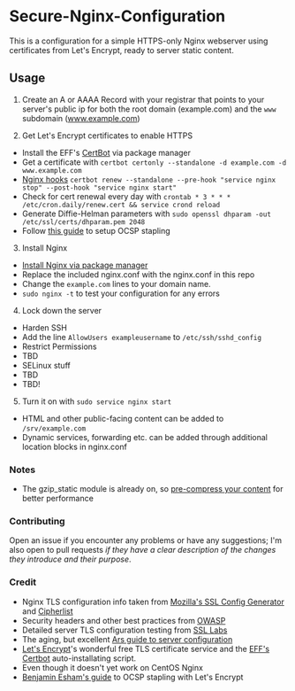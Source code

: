 # Secure-Nginx-Configuration
This is a configuration for a simple HTTPS-only Nginx webserver using certificates from Let's Encrypt, ready to server static content.

## Usage
1. Create an A or AAAA Record with your registrar that points to your server's public ip for both the root domain (example.com) and the `www` subdomain (www.example.com)

2. Get Let's Encrypt certificates to enable HTTPS
 * Install the EFF's [CertBot](https://certbot.eff.org/) via package manager
 * Get a certificate with `certbot certonly --standalone -d example.com -d www.example.com`
 * [Nginx hooks](https://certbot.eff.org/docs/using.html#renewing-certificates) `certbot renew --standalone --pre-hook "service nginx stop" --post-hook "service nginx start"`
 * Check for cert renewal every day with `crontab * 3 * * * /etc/cron.daily/renew.cert && service crond reload`
 * Generate Diffie-Helman parameters with `sudo openssl dhparam -out /etc/ssl/certs/dhparam.pem 2048`
 * Follow [this guide](https://esham.io/2016/01/ocsp-stapling) to setup OCSP stapling

3. Install Nginx
 * [Install Nginx via package manager](https://www.nginx.com/resources/admin-guide/installing-nginx-open-source/#prebuilt)
 * Replace the included nginx.conf with the nginx.conf in this repo
 * Change the `example.com` lines to your domain name.
 * `sudo nginx -t` to test your configuration for any errors

4. Lock down the server
 * Harden SSH
  * Add the line `AllowUsers exampleusername` to `/etc/ssh/sshd_config`
 * Restrict Permissions
  * TBD
 * SELinux stuff
  * TBD
 * TBD!

5. Turn it on with `sudo service nginx start`
 * HTML and other public-facing content can be added to `/srv/example.com`
 * Dynamic services, forwarding etc. can be added through additional location blocks in nginx.conf

### Notes
 * The gzip_static module is already on, so [pre-compress your content](http://www.cambus.net/serving-precompressed-content-with-nginx-and-zopfli/) for better performance

### Contributing
Open an issue if you encounter any problems or have any suggestions; I'm also open to pull requests *if they have a clear description of the changes they introduce and their purpose*.

### Credit
* Nginx TLS configuration info taken from [Mozilla's SSL Config Generator](https://mozilla.github.io/server-side-tls/ssl-config-generator/) and [Cipherlist](https://cipherli.st/)
* Security headers and other best practices from [OWASP](https://www.owasp.org/) 
* Detailed server TLS configuration testing from [SSL Labs](https://www.ssllabs.com/ssltest/)
* The aging, but excellent [Ars guide to server configuration](http://arstechnica.com/gadgets/2012/11/how-to-set-up-a-safe-and-secure-web-server/)
* [Let's Encrypt](https://letsencrypt.org/)'s wonderful free TLS certificate service and the [EFF's Certbot](https://certbot.eff.org/) auto-installating script.
 * Even though it doesn't yet work on CentOS Nginx
* [Benjamin Esham's guide](https://esham.io/2016/01/ocsp-stapling) to OCSP stapling with Let's Encrypt
